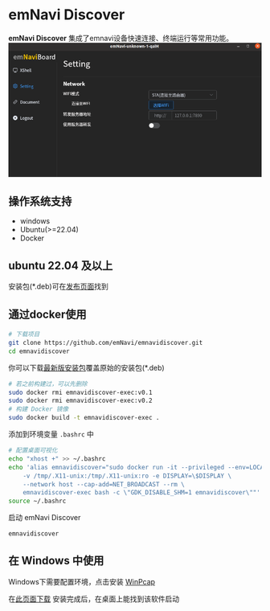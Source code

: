 # emNavi Discover
**emNavi Discover** 集成了emnavi设备快速连接、终端运行等常用功能。
![](./index.jpg)

## 操作系统支持
- windows
- Ubuntu(>=22.04)
- Docker
  
## ubuntu 22.04 及以上
安装包(*.deb)可在[发布页面](https://github.com/emNavi/emnavidiscover/releases)找到

## 通过docker使用

```bash
# 下载项目
git clone https://github.com/emNavi/emnavidiscover.git
cd emnavidiscover
```
你可以下载[最新版安装包](https://github.com/emNavi/emnavidiscover/releases)覆盖原始的安装包(*.deb)
```bash
# 若之前构建过，可以先删除
sudo docker rmi emnavidiscover-exec:v0.1
sudo docker rmi emnavidiscover-exec:v0.2
# 构建 Docker 镜像
sudo docker build -t emnavidiscover-exec .
```

<!-- 
# 构建 Docker 容器
sudo docker run -it --privileged --env=LOCAL_USER_ID="$(id -u)" -v /tmp/.X11-unix:/tmp/.X11-unix:ro -e DISPLAY=$DISPLAY --network host --cap-add=NET_BROADCAST --rm emnavidiscover-exec bash -c "GDK_DISABLE_SHM=1 emnavidiscover"
 -->
 
添加到环境变量 `.bashrc` 中
```bash
# 配置桌面可视化
echo "xhost +" >> ~/.bashrc
echo 'alias emnavidiscover="sudo docker run -it --privileged --env=LOCAL_USER_ID=\"\$(id -u)\" \
    -v /tmp/.X11-unix:/tmp/.X11-unix:ro -e DISPLAY=\$DISPLAY \
    --network host --cap-add=NET_BROADCAST --rm \
    emnavidiscover-exec bash -c \"GDK_DISABLE_SHM=1 emnavidiscover\""' >> ~/.bashrc
source ~/.bashrc
```
启动 emNavi Discover
```bash
emnavidiscover
```

## 在 Windows 中使用
Windows下需要配置环境，点击安装 [ WinPcap](https://emnavi-doc-img.oss-cn-beijing.aliyuncs.com/emnavi_video/intro/WinPcap_4_1_3.exe)

<!-- 点击安装 [emnavidiscover](https://emnavi-doc-img.oss-cn-beijing.aliyuncs.com/emnavi_video/intro/Discover_0.1.0_x64-setup.exe) -->

在[此页面下载](https://github.com/emNavi/emnavidiscover/releases)
安装完成后，在桌面上能找到该软件启动
